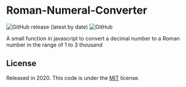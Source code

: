 # Roman-Numeral-Converter
![GitHub release (latest by date)](https://img.shields.io/github/v/release/mffdeo/Roman-Numeral-Converter) ![GitHub](https://img.shields.io/github/license/mffdeo/Roman-Numeral-Converter)

A small function in javascript to convert a decimal number to a Roman number in the range of 1 to 3 thousand
## License 
Released in 2020. This code is under the [MIT](https://github.com/mffdeo/Roman-Numeral-Converter/blob/master/LICENSE) license. 
